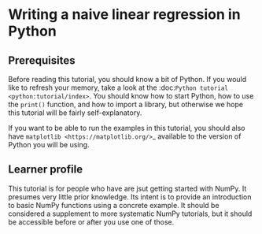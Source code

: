 # Writing a naive linear regression in Python

## Prerequisites

Before reading this tutorial, you should know a bit of Python. If you
would like to refresh your memory, take a look at the
:doc:`Python tutorial <python:tutorial/index>`.  You should know how
to start Python, how to use the `print()` function, and how to import
a library, but otherwise we hope this tutorial will be fairly
self-explanatory.

If you want to be able to run the examples in this tutorial, you should also
have `matplotlib <https://matplotlib.org/>`_ available to the version of Python
you will be using.

## Learner profile

This tutorial is for people who have are jsut getting started with NumPy.  It
presumes very little prior knowledge.  Its intent is to provide an introduction
to basic NumPy functions using a concrete example.  It should be considered
a supplement to more systematic NumPy tutorials, but it should be accessible
before or after you use one of those.
